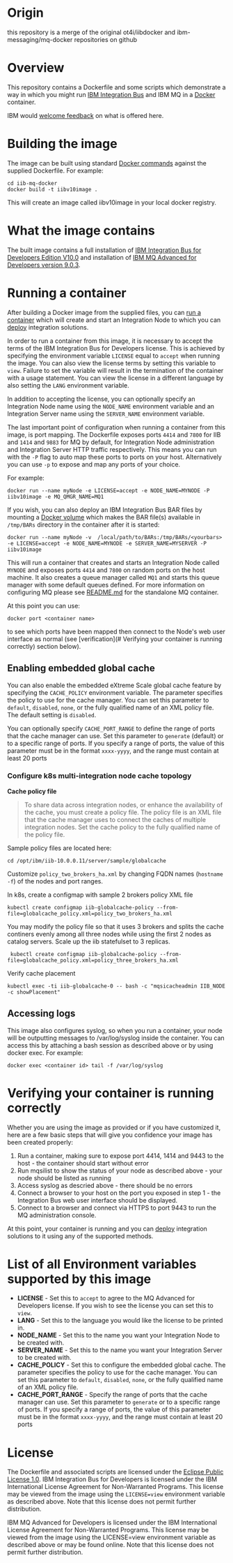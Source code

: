 # Origin

this repository is a merge of the original ot4i/iibdocker and ibm-messaging/mq-docker repositories on github

# Overview

This repository contains a Dockerfile and some scripts which demonstrate a way in which you might run [IBM Integration Bus](http://www-03.ibm.com/software/products/en/ibm-integration-bus) and IBM MQ in a [Docker](https://www.docker.com/whatisdocker/) container.

IBM would [welcome feedback](#issues-and-contributions) on what is offered here.

# Building the image

The image can be built using standard [Docker commands](https://docs.docker.com/userguide/dockerimages/) against the supplied Dockerfile.  For example:

~~~
cd iib-mq-docker
docker build -t iibv10image .
~~~

This will create an image called iibv10image in your local docker registry.

# What the image contains

The built image contains a full installation of [IBM Integration Bus for Developers Edition V10.0](https://ibm.biz/iibdevedn) and installation of [IBM MQ Advanced for Developers version 9.0.3]().

# Running a container

After building a Docker image from the supplied files, you can [run a container](https://docs.docker.com/userguide/usingdocker/) which will create and start an Integration Node to which you can [deploy](http://www-01.ibm.com/support/knowledgecenter/SSMKHH_10.0.0/com.ibm.etools.mft.doc/af03890_.htm) integration solutions.

In order to run a container from this image, it is necessary to accept the terms of the IBM Integration Bus for Developers license.  This is achieved by specifying the environment variable `LICENSE` equal to `accept` when running the image.  You can also view the license terms by setting this variable to `view`. Failure to set the variable will result in the termination of the container with a usage statement.  You can view the license in a different language by also setting the `LANG` environment variable.

In addition to accepting the license, you can optionally specify an Integration Node name using the `NODE_NAME` environment variable and an Integration Server name using the `SERVER_NAME` environment variable.

The last important point of configuration when running a container from this image, is port mapping.  The Dockerfile exposes ports `4414` and `7800` for IIB and `1414` and `9883` for MQ by default, for Integration Node administration and Integration Server HTTP traffic respectively.  This means you can run with the `-P` flag to auto map these ports to ports on your host.  Alternatively you can use `-p` to expose and map any ports of your choice.

For example:

~~~
docker run --name myNode -e LICENSE=accept -e NODE_NAME=MYNODE -P iibv10image -e MQ_QMGR_NAME=MQ1
~~~

If you wish, you can also deploy an IBM Integration Bus BAR files by mounting  a [Docker volume](https://docs.docker.com/engine/admin/volumes/volumes/) which makes the BAR file(s) available in `/tmp/BARs` directory in the container after it is started:
~~~
docker run --name myNode -v  /local/path/to/BARs:/tmp/BARs/<yourbars> -e LICENSE=accept -e NODE_NAME=MYNODE -e SERVER_NAME=MYSERVER -P iibv10image 
~~~

This will run a container that creates and starts an Integration Node called `MYNODE` and exposes ports `4414` and `7800` on random ports on the host machine. It also creates a queue manager called `MQ1` and starts this queue manager with some default queues defined.
For more information on configuring MQ please see [README.md](https://github.com/ibm-messaging/mq-docker/blob/master/README.md) for the standalone MQ container.

At this point you can use:
~~~
docker port <container name>
~~~

to see which ports have been mapped then connect to the Node's web user interface as normal (see [verification](# Verifying your container is running correctly) section below).

## Enabling embedded global cache
You can also enable the embedded eXtreme Scale global cache feature by specifying the `CACHE_POLICY` environment variable. The parameter specifies the policy to use for the cache manager. You can set this parameter to `default`, `disabled`, `none`, or the fully qualified name of an XML policy file. The default setting is `disabled`.

You can optionally specify `CACHE_PORT_RANGE` to define the range of ports that the cache manager can use. Set this parameter to `generate` (default) or to a specific range of ports. If you specify a range of ports, the value of this parameter must be in the format `xxxx-yyyy`, and the range must contain at least 20 ports

### Configure k8s multi-integration node cache topology

**Cache policy file**

> To share data across integration nodes, or enhance the availability of the cache, you must create a policy file. The policy file is an XML file that the cache manager uses to connect the caches of multiple integration nodes. Set the cache policy to the fully qualified name of the policy file.

Sample policy files are located here:

    cd /opt/ibm/iib-10.0.0.11/server/sample/globalcache

Customize `policy_two_brokers_ha.xml` by changing FQDN names (`hostname -f`) of the nodes and port ranges.

In k8s, create a configmap with sample 2 brokers policy XML file

    kubectl create configmap iib-globalcache-policy --from-file=globalcache_policy.xml=policy_two_brokers_ha.xml

You may modify the policy file so that it uses 3 brokers and splits the cache continers evenly among all three nodes while using the first 2 nodes as catalog servers. Scale up the iib statefulset to 3 replicas.

     kubectl create configmap iib-globalcache-policy --from-file=globalcache_policy.xml=policy_three_brokers_ha.xml

Verify cache placement

    kubectl exec -ti iib-globalcache-0 -- bash -c "mqsicacheadmin IIB_NODE -c showPlacement"

## Accessing logs

This image also configures syslog, so when you run a container, your node will be outputting messages to /var/log/syslog inside the container.  You can access this by attaching a bash session as described above or by using docker exec.  For example:

~~~
docker exec <container id> tail -f /var/log/syslog
~~~

# Verifying your container is running correctly

Whether you are using the image as provided or if you have customized it, here are a few basic steps that will give you confidence your image has been created properly:

1. Run a container, making sure to expose port 4414, 1414 and 9443 to the host - the container should start without error
2. Run mqsilist to show the status of your node as described above - your node should be listed as running
3. Access syslog as descried above - there should be no errors
4. Connect a browser to your host on the port you exposed in step 1 - the Integration Bus web user interface should be displayed.
5. Connect to a browser and connect via HTTPS to port 9443 to run the MQ administration console.

At this point, your container is running and you can [deploy](http://www-01.ibm.com/support/knowledgecenter/SSMKHH_10.0.0/com.ibm.etools.mft.doc/af03890_.htm) integration solutions to it using any of the supported methods.

# List of all Environment variables supported by this image

* **LICENSE** - Set this to `accept` to agree to the MQ Advanced for Developers license. If you wish to see the license you can set this to `view`.
* **LANG** - Set this to the language you would like the license to be printed in.
* **NODE_NAME** - Set this to the name you want your Integration Node to be created with.
* **SERVER_NAME** - Set this to the name you want your Integration Server to be created with.
* **CACHE_POLICY** - Set this to configure the embedded global cache. The parameter specifies the policy to use for the cache manager. You can set this parameter to `default`, `disabled`, `none`, or the fully qualified name of an XML policy file. 
* **CACHE_PORT_RANGE** - Specify the range of ports that the cache manager can use. Set this parameter to `generate` or to a specific range of ports. If you specify a range of ports, the value of this parameter must be in the format `xxxx-yyyy`, and the range must contain at least 20 ports

# License

The Dockerfile and associated scripts are licensed under the [Eclipse Public License 1.0](./LICENSE). IBM Integration Bus for Developers is licensed under the IBM International License Agreement for Non-Warranted Programs. This license may be viewed from the image using the `LICENSE=view` environment variable as described above. Note that this license does not permit further distribution.


IBM MQ Advanced for Developers is licensed under the IBM International License Agreement for Non-Warranted Programs. This license may be viewed from the image using the LICENSE=view environment variable as described above or may be found online. Note that this license does not permit further distribution.
